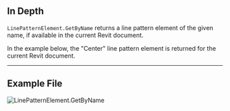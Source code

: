 ## In Depth
`LinePatternElement.GetByName` returns a line pattern element of the given name, if available in the current Revit document.

In the example below, the "Center" line pattern element is returned for the current Revit document.
___
## Example File

![LinePatternElement.GetByName](./Revit.Elements.LinePatternElement.GetByName_img.jpg)